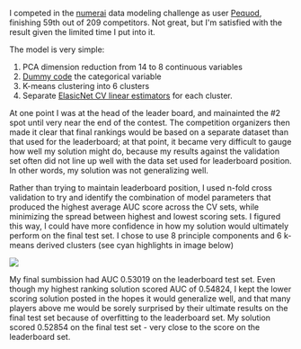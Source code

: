 I competed in the [numerai](https://numer.ai/) data modeling challenge as user [Pequod](https://numer.ai/ai?pequod), finishing 59th out of 209 competitors.  Not great, but I'm satisfied with the result given the limited time I put into it.

The model is very simple:

1. PCA dimension reduction from 14 to 8 continuous variables
2. [Dummy code](http://www.psychstat.missouristate.edu/multibook/mlt08m.html) the categorical variable
3. K-means clustering into 6 clusters
4. Separate [ElasicNet CV linear estimators](http://scikit-learn.org/stable/modules/generated/sklearn.linear_model.ElasticNetCV.html) for each cluster.


At one point I was at the head of the leader board, and mainainted the #2 spot until very near the end of the contest.  The competition organizers then made it clear that final rankings would be based on a separate dataset than that used for the leaderboard; at that point, it became very difficult to gauge how well my solution might do, because my results against the validation set often did not line up well with the data set used for leaderboard position.  In other words, my solution was not generalizing well.

Rather than trying to maintain leaderboard position, I used n-fold cross validation to try and identify the combination of model parameters that produced the highest average AUC score across the CV sets, while minimizing the spread between highest and lowest scoring sets.  I figured this way, I could have more confidence in how my solution would ultimately perform on the final test set.  I chose to use 8 principle components and 6 k-means derived clusters (see cyan highlights in image below)

![](data/PCs_vs_clusters.png)

My final sumbission had AUC 0.53019 on the leaderboard test set.  Even though my highest ranking solution scored AUC of 0.54824, I kept the lower scoring solution posted in the hopes it would generalize well, and that many players above me would be sorely surprised by their ultimate results on the final test set because of overfitting to the leaderboard set.  My solution scored 0.52854 on the final test set - very close to the score on the leaderboard set.

